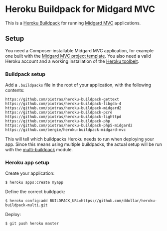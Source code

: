 Heroku Buildpack for Midgard MVC
================================

This is a [Heroku Buildpack](https://devcenter.heroku.com/articles/buildpacks) for running [Midgard MVC](http://midgard-project.org/midgardmvc/) applications.

## Setup

You need a Composer-installable Midgard MVC application, for example one built with the [Midgard MVC project template](https://github.com/midgardproject/midgardmvc-project-template). You also need a valid Heroku account and a working installation of the [Heroku toolbelt](https://toolbelt.heroku.com/).

### Buildpack setup

Add a `.buildpacks` file in the root of your application, with the following contents:

    https://github.com/piotras/heroku-buildpack-gettext
    https://github.com/piotras/heroku-buildpack-libgda-4
    https://github.com/piotras/heroku-buildpack-midgard2
    https://github.com/piotras/heroku-buildpack-pcre
    https://github.com/piotras/heroku-buildpack-lighttpd
    https://github.com/piotras/heroku-buildpack-php
    https://github.com/piotras/heroku-buildpack-php5-midgard2
    https://github.com/bergie/heroku-buildpack-midgard-mvc

This will tell which buildpacks Heroku needs to run when deploying your app. Since this means using multiple buildpacks, the actual setup will be run with the [multi-buildpack](https://github.com/ddollar/heroku-buildpack-multi) module.

### Heroku app setup

Create your application:

    $ heroku apps:create myapp

Define the correct buildpack:

    $ heroku config:add BUILDPACK_URL=https://github.com/ddollar/heroku-buildpack-multi.git

Deploy:

    $ git push heroku master
